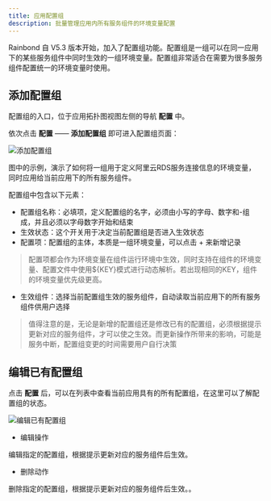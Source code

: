 ```yaml
---
title: 应用配置组
description: 批量管理应用内所有服务组件的环境变量配置
---
```



Rainbond 自 V5.3 版本开始，加入了配置组功能。配置组是一组可以在同一应用下的某些服务组件中同时生效的一组环境变量。配置组非常适合在需要为很多服务组件配置统一的环境变量时使用。


## 添加配置组

配置组的入口，位于应用拓扑图视图左侧的导航 **配置** 中。

依次点击 **配置** —— **添加配置组** 即可进入配置组页面：

![添加配置组](https://static.goodrain.com/docs/5.3/user-manual/config-group/config-group-1.png)

图中的示例，演示了如何将一组用于定义阿里云RDS服务连接信息的环境变量，同时应用给当前应用下的所有服务组件。

配置组中包含以下元素：

- 配置组名称：必填项，定义配置组的名字，必须由小写的字母、数字和-组成，并且必须以字母数字开始和结束
- 生效状态：这个开关用于决定当前配置组是否进入生效状态
- 配置项：配置组的主体，本质是一组环境变量，可以点击 + 来新增记录

> 配置项都会作为环境变量在组件运行环境中生效，同时支持在组件的环境变量、配置文件中使用${KEY}模式进行动态解析。若出现相同的KEY，组件的环境变量优先级更高。

- 生效组件：选择当前配置组生效的服务组件，自动读取当前应用下的所有服务组件供用户选择

> 值得注意的是，无论是新增的配置组还是修改已有的配置组，必须根据提示更新对应的服务组件，才可以使之生效。而更新操作所带来的影响，可能是服务中断，配置组变更的时间需要用户自行决策

## 编辑已有配置组

点击 **配置** 后，可以在列表中查看当前应用具有的所有配置组，在这里可以了解配置组的状态。

![编辑已有配置组](https://static.goodrain.com/docs/5.3/user-manual/config-group/config-group-2.png)

* 编辑操作

编辑指定的配置组，根据提示更新对应的服务组件后生效。

* 删除动作

删除指定的配置组，根据提示更新对应的服务组件后生效。。
